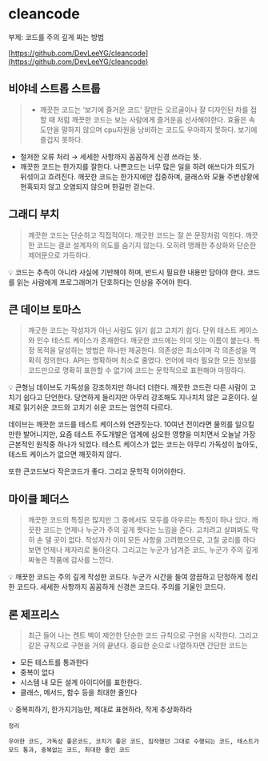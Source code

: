 # cleancode

부제: 코드를 주의 깊게 짜는 방법

[https://github.com/DevLeeYG/cleancode](https://github.com/DevLeeYG/cleancode)

## 비야네 스트롭 스트룹

> - 깨끗한 코드는 ‘보기에 즐거운 코드’ 잘만든 오르골이나 잘 디자인된 차를 접할 때 처럼 깨끗한 코드는 보는 사람에게 즐거운음 선사해야한다. 효율은 속도만을 말하지 않으며  cpu자원을 낭비하는 코드도 우아하지 못하다. 보기에 즐겁지 못하다.  

- 철저한 오류 처리 → 세세한 사항까지 꼼꼼하게 신경 쓰라는 뜻. 
- 깨끗한 코드는 한가지를 잘한다. 나쁜코드는 너무 많은 일을 하려 애쓰다가 의도가 뒤섞이고 흐려진다. 깨끗한 코드는 한가지에만 집중하며, 클래스와 모듈 주변상황에 현혹되지 않고 오염되지 않으며 한길만 걷는다.
> 

## 그래디 부치

> 깨끗한 코드는 단순하고 직접적이다. 깨긋한 코드는 잘 쓴 문장처럼 익힌다. 깨끗한 코드는 결코 설계자의 의도를 숨기지 않는다. 오히려 맹쾌한 추상화와 단순한 제어문으로 가득하다.
> 

<aside>
💡 코드는 추측이 아니라 사실에 기반해야 하며, 반드시 필요한 내용만 담아야 한다. 코드를 읽는 사람에게 프로그래머가 단호하다는 인상을 주어야 한다.

</aside>

## 큰 데이브 토마스

> 깨긋한 코드는 작성자가 아닌 사람도 읽기 쉽고 고치기 쉽다. 단위 테스트 케이스와 인수 테스트 케이스가 존재한다. 깨긋한 코드에는 의미 잇는 이름이 붙는다. 특정 목적을 달성하는 방법은 하나만 제공한다. 의존성은 최소이며 각 의존성을 멱확히 정의한다. API는 명확하며 최소로 줄였다. 언어에 따라 필요한 모든 정보를 코드만으로 명확히 표한할 수 없기에 코드는 문학적으로 표현해야 마땅하다.
> 

<aside>
💡 큰형님 데이브도 가독성을 강조하지만 하나더 더한다. 깨끗한 코드란 다른 사람이 고치기 쉽다고 단언한다. 당연하게 들리지만 아무리 강조해도 지나치치 않은 교훈이다. 실제로 읽기쉬운 코드와 고치기 쉬운 코드는 엄연히 다르다.

데이브는 깨끗한 코드를 테스트 케이스와 연관짓는다. 10여년 전이라면 물의를 일으킬만한 발어니지만, 요즘 테스트 주도개발은 업계에 심오한 영향을 미치면서 오늘날 가장 근본적인 원칙중 하나가 되었다. 테스트 케이스가 없는 코드는 아무리 가독성이 높아도, 테스트 케이스가 없으면 깨끗하지 않다.

또한 큰코드보다 작은코드가 좋다. 그리고 문학적 이어야한다.

</aside>

## 마이클 페더스

> 깨끗한 코드의 특징은 많지만 그 중에서도 모두를 아우르는 특징이 하나 있다. 깨끗한 코드는 언제나 누군가 주의 깊게 짯다는 느낌을 준다. 고치려고 살펴봐도 딱히 손 댈 곳이 없다. 작성자가 이미 모든 사항을 고려했으므로, 고칠 궁리를 하다보면 언제나 제자리로 돌아온다. 그리고는 누군가 남겨준 코드, 누군가 주의 깊게 짜놓은 작품에 감사를 느낀다.
> 

<aside>
💡 깨끗한 코드는 주의 깊게 작성한 코드다. 누군가 시간을 들여 깜끔하고 단정하게 정리한 코드다. 세세한 사항까지 꼼꼼하게 신경쓴 코드다. 주의를 기울인 코드다.

</aside>

## 론 제프리스

> 최근 들어 나는 켄트 벡이 제안한 단순한 코드 규칙으로 구현을 시작한다. 그리고 같은 규칙으로 구현을 거의 끝낸다. 중요한 순으로 나열하자면 간단한 코드는
- 모든 테스트를 통과한다
- 중복이 없다
- 시스템 내 모든 설계 아이디어를 표한한다.
- 클래스, 메서드, 함수 등을 최대한 줄인다
> 

<aside>
💡 중복피하기, 한가지기능만, 제대로 표현하라, 작게 추상화하라

</aside>

`정리`

`우아한 코드, 가독성 좋은코드, 코치기 좋은 코드, 짐작했던 그대로 수행되는 코드, 테스트가 모드 통과, 중복없는 코드, 최대한 줄인 코드`

